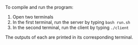 To compile and run the program:
1. Open two terminals
2. In the first terminal, run the server by typing `bash run.sh`
3. In the second terminal, run the client by typing `./client`

The outputs of each are printed in its corresponding terminal.